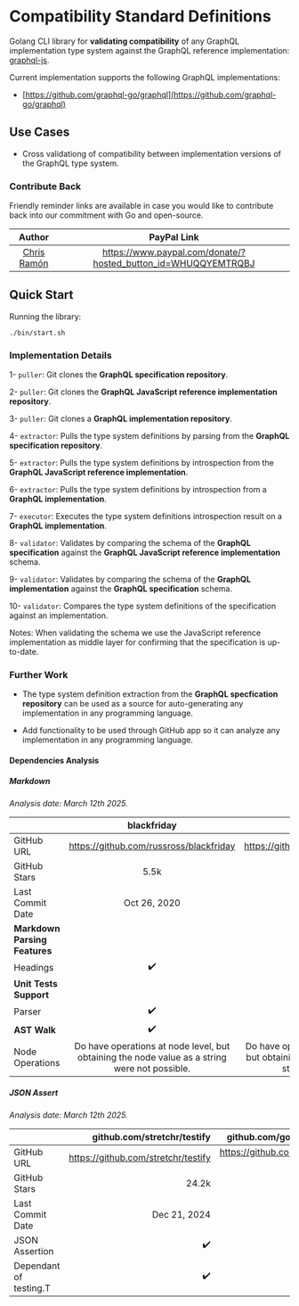# Compatibility Standard Definitions

Golang CLI library for **validating compatibility** of any GraphQL implementation type system against the GraphQL reference implementation: [graphql-js](https://github.com/graphql/graphql-js).

Current implementation supports the following GraphQL implementations:
- [https://github.com/graphql-go/graphql](https://github.com/graphql-go/graphql)

## Use Cases

- Cross validationg of compatibility between implementation versions of the GraphQL type system.

### Contribute Back

Friendly reminder links are available in case you would like to contribute back into our commitment with Go and open-source.

| Author        |  PayPal Link  |
|:-------------:|:-------------:|
| [Chris Ramón](https://github.com/chris-ramon) | https://www.paypal.com/donate/?hosted_button_id=WHUQQYEMTRQBJ |

## Quick Start

Running the library:

```
./bin/start.sh
```

### Implementation Details


1- `puller`: Git clones the **GraphQL specification repository**.

2- `puller`: Git clones the **GraphQL JavaScript reference implementation repository**.

3- `puller`: Git clones a **GraphQL implementation repository**.

4- `extractor`: Pulls the type system definitions by parsing from the **GraphQL specification repository**.

5- `extractor`: Pulls the type system definitions by introspection from the **GraphQL JavaScript reference implementation**.

6- `extractor`: Pulls the type system definitions by introspection from a **GraphQL implementation**.

7- `executor`: Executes the type system definitions introspection result on a **GraphQL implementation**.

8- `validator`: Validates by comparing the schema of the **GraphQL specification** against the **GraphQL JavaScript reference implementation** schema.

9- `validator`: Validates by comparing the schema of the **GraphQL implementation** against the **GraphQL specification** schema.

10- `validator`: Compares the type system definitions of the specification against an implementation.


Notes: When validating the schema we use the JavaScript reference implementation as middle layer for confirming that the specification is up-to-date. 

### Further Work

- The type system definition extraction from the **GraphQL specfication repository** can be used as a source for auto-generating any implementation in any programming language.

- Add functionality to be used through GitHub app so it can analyze any implementation in any programming language.


#### Dependencies Analysis

##### Markdown

_Analysis date: March 12th 2025._

|               | blackfriday | goldmark | go/doc/comment |
| :---------------- | :------: | ----: |----: |
| GitHub URL        |   https://github.com/russross/blackfriday   | https://github.com/yuin/goldmark | https://pkg.go.dev/go/doc/comment |
| GitHub Stars           |   5.5k   | 3.9k | 126k |
| Last Commit Date           |   Oct 26, 2020   | Feb 18, 2025 | Apr 11, 2022 |
| **Markdown Parsing Features** |      |  | |
| Headings |   ✔️   | ✔️ | ✔️ |
| **Unit Tests Support** |      |  | |
| Parser |   ✔️   | ✔️ | ✔️ |
| **AST Walk** |   ✔️   | ✔️ | ✔️ | 
| Node Operations | Do have operations at node level, but obtaining the node value as a string were not possible. | Do have operations at node level, but obtaining the node value as a string were not possible. | Do have operations at node level, and it is possible to obtain the node value. |

##### JSON Assert

_Analysis date: March 12th 2025._

|               | github.com/stretchr/testify | github.com/google/go-cmp |
| :---------------- | ----: | ----: |
| GitHub URL        |  https://github.com/stretchr/testify | https://github.com/google/go-cmp |
| GitHub Stars           |   24.2k | 4.3k |
| Last Commit Date           |   Dec 21, 2024 | Jan 14, 2025 |
| JSON Assertion |  ✔️ | ✔️ |
| Dependant of testing.T | ✔️ | ❌ |



